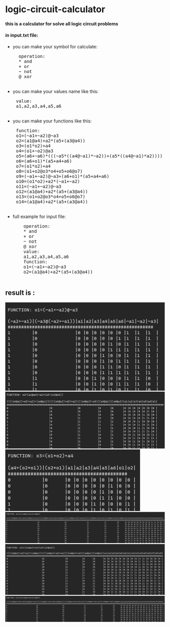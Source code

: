 # logic-circuit-calculator

#### this is a calculator for solve all logic circuit problems

#### in input.txt file:
  - you can make your symbol for calculate:
  <pre>
     operation:
     * and
     + or
     ~ not
     @ xor
  </pre>
  - you can make your values name like this:
  <pre>
    value:
    a1,a2,a3,a4,a5,a6
   </pre>
  - you can make your functions like this:
  <pre>
    function:
    o1=(~a1+~a2)@~a3
    o2=(a1@a4)+a2*(a5+(a3@a4))
    o3=(o1*o2)+a4
    o4=(o1+~o2)@a3
    o5=(a6+~a6)*(((~a5*((a4@~a1)*~a2))+(a5*((a4@~a1)*a2))))
    o6=(a6+o1)*(a5+a4+a6)
    o7=(o1*o2)+a4
    o8=(o1+o2@o3*o4+o5+o6@o7)
    o9=(~a1+~a2)@~a3+(a6+o1)*(a5+a4+a6)
    o10=(o1*o2)+a2*(~a1+~a2)
    o11=(~a1+~a2)@~a3
    o12=(a1@a4)+a2*(a5+(a3@a4))
    o13=(o1+o2@o3*o4+o5+o6@o7)
    o14=(a1@a4)+a2*(a5+(a3@a4))
  </pre>
  - full example for input file:
      <pre>
        operation:
        * and
        + or
        ~ not
        @ xor
        value:
        a1,a2,a3,a4,a5,a6
        function:
        o1=(~a1+~a2)@~a3
        o2=(a1@a4)+a2*(a5+(a3@a4))
      </pre>
## result is :
![alt text](https://github.com/vector-mj/logic-circuit-calculator/blob/master/photos/1.PNG?raw=true)
![alt text](https://github.com/vector-mj/logic-circuit-calculator/blob/master/photos/2.PNG?raw=true)
![alt text](https://github.com/vector-mj/logic-circuit-calculator/blob/master/photos/3.PNG?raw=true)
![alt text](https://github.com/vector-mj/logic-circuit-calculator/blob/master/photos/4.PNG?raw=true)
![alt text](https://github.com/vector-mj/logic-circuit-calculator/blob/master/photos/5.PNG?raw=true)
![alt text](https://github.com/vector-mj/logic-circuit-calculator/blob/master/photos/6.PNG?raw=true)
      
    
